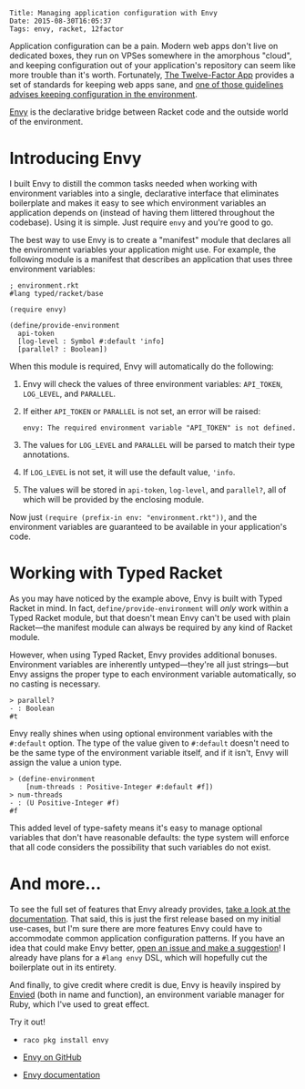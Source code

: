     Title: Managing application configuration with Envy
    Date: 2015-08-30T16:05:37
    Tags: envy, racket, 12factor

Application configuration can be a pain. Modern web apps don't live on dedicated boxes, they run on VPSes somewhere in the amorphous "cloud", and keeping configuration out of your application's repository can seem like more trouble than it's worth. Fortunately, [The Twelve-Factor App][12factor] provides a set of standards for keeping web apps sane, and [one of those guidelines advises keeping configuration in the environment][12factor-config].

[Envy][envy] is the declarative bridge between Racket code and the outside world of the environment.

# Introducing Envy

I built Envy to distill the common tasks needed when working with environment variables into a single, declarative interface that eliminates boilerplate and makes it easy to see which environment variables an application depends on (instead of having them littered throughout the codebase). Using it is simple. Just require `envy` and you're good to go.

The best way to use Envy is to create a "manifest" module that declares all the environment variables your application might use. For example, the following module is a manifest that describes an application that uses three environment variables:

```racket
; environment.rkt
#lang typed/racket/base

(require envy)

(define/provide-environment
  api-token
  [log-level : Symbol #:default 'info]
  [parallel? : Boolean])
```

When this module is required, Envy will automatically do the following:

  1. Envy will check the values of three environment variables: `API_TOKEN`, `LOG_LEVEL`, and `PARALLEL`.

  2. If either `API_TOKEN` or `PARALLEL` is not set, an error will be raised:

     ```
     envy: The required environment variable "API_TOKEN" is not defined.
     ```

  3. The values for `LOG_LEVEL` and `PARALLEL` will be parsed to match their type annotations.

  4. If `LOG_LEVEL` is not set, it will use the default value, `'info`.

  5. The values will be stored in `api-token`, `log-level`, and `parallel?`, all of which will be provided by the enclosing module.

Now just `(require (prefix-in env: "environment.rkt"))`, and the environment variables are guaranteed to be available in your application's code.

# Working with Typed Racket

As you may have noticed by the example above, Envy is built with Typed Racket in mind. In fact, `define/provide-environment` will *only* work within a Typed Racket module, but that doesn't mean Envy can't be used with plain Racket—the manifest module can always be required by any kind of Racket module.

However, when using Typed Racket, Envy provides additional bonuses. Environment variables are inherently untyped—they're all just strings—but Envy assigns the proper type to each environment variable automatically, so no casting is necessary.

```
> parallel?
- : Boolean
#t
```

Envy really shines when using optional environment variables with the `#:default` option. The type of the value given to `#:default` doesn't need to be the same type of the environment variable itself, and if it isn't, Envy will assign the value a union type.

```
> (define-environment
    [num-threads : Positive-Integer #:default #f])
> num-threads
- : (U Positive-Integer #f)
#f
```

This added level of type-safety means it's easy to manage optional variables that don't have reasonable defaults: the type system will enforce that all code considers the possibility that such variables do not exist.

# And more...

To see the full set of features that Envy already provides, [take a look at the documentation][envy-docs]. That said, this is just the first release based on my initial use-cases, but I'm sure there are more features Envy could have to accommodate common application configuration patterns. If you have an idea that could make Envy better, [open an issue and make a suggestion][envy-issues]! I already have plans for a `#lang envy` DSL, which will hopefully cut the boilerplate out in its entirety.

And finally, to give credit where credit is due, Envy is heavily inspired by [Envied][envied] (both in name and function), an environment variable manager for Ruby, which I've used to great effect.

Try it out!

- `raco pkg install envy`

- [Envy on GitHub][envy]

- [Envy documentation][envy-docs]

[12factor]: http://12factor.net
[12factor-config]: http://12factor.net/config
[envied]: https://github.com/eval/envied
[envy]: https://github.com/lexi-lambda/envy
[envy-docs]: https://lexi-lambda.github.io/envy/envy.html
[envy-issues]: https://github.com/lexi-lambda/envy/issues
